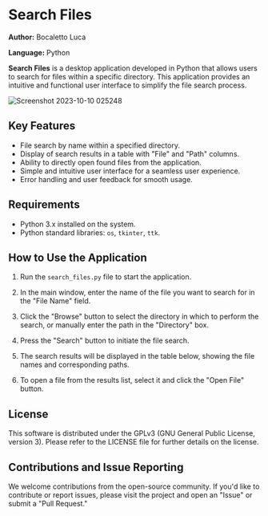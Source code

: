 # Search Files

**Author:** Bocaletto Luca

**Language:** Python

**Search Files** is a desktop application developed in Python that allows users to search for files within a specific directory. This application provides an intuitive and functional user interface to simplify the file search process.

![Screenshot 2023-10-10 025248](https://github.com/elektronoide/Search-Files/assets/134635227/259ac81b-4fc5-4189-a129-c3f554268424)

## Key Features

- File search by name within a specified directory.
- Display of search results in a table with "File" and "Path" columns.
- Ability to directly open found files from the application.
- Simple and intuitive user interface for a seamless user experience.
- Error handling and user feedback for smooth usage.

## Requirements

- Python 3.x installed on the system.
- Python standard libraries: `os`, `tkinter`, `ttk`.

## How to Use the Application

1. Run the `search_files.py` file to start the application.

2. In the main window, enter the name of the file you want to search for in the "File Name" field.

3. Click the "Browse" button to select the directory in which to perform the search, or manually enter the path in the "Directory" box.

4. Press the "Search" button to initiate the file search.

5. The search results will be displayed in the table below, showing the file names and corresponding paths.

6. To open a file from the results list, select it and click the "Open File" button.

## License

This software is distributed under the GPLv3 (GNU General Public License, version 3). Please refer to the LICENSE file for further details on the license.

## Contributions and Issue Reporting

We welcome contributions from the open-source community. If you'd like to contribute or report issues, please visit the project and open an "Issue" or submit a "Pull Request."
